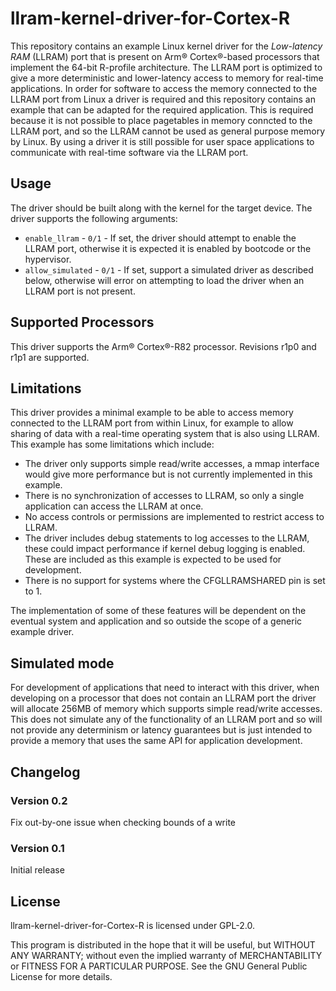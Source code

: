 # llram-kernel-driver-for-Cortex-R

This repository contains an example Linux kernel driver for the _Low-latency RAM_ (LLRAM) port that is present on Arm:registered: Cortex:registered:-based processors that implement the 64-bit R-profile architecture. The LLRAM port is optimized to give a more deterministic and lower-latency access to memory for real-time applications. In order for software to access the memory connected to the LLRAM port from Linux a driver is required and this repository contains an example that can be adapted for the required application. This is required because it is not possible to place pagetables in memory conncted to the LLRAM port, and so the LLRAM cannot be used as general purpose memory by Linux. By using a driver it is still possible for user space applications to communicate with real-time software via the LLRAM port.

## Usage

The driver should be built along with the kernel for the target device. The driver supports the following arguments:

- `enable_llram` - `0/1` - If set, the driver should attempt to enable the LLRAM port, otherwise it is expected it is enabled by bootcode or the hypervisor.
- `allow_simulated` - `0/1` - If set, support a simulated driver as described below, otherwise will error on attempting to load the driver when an LLRAM port is not present.

## Supported Processors

This driver supports the Arm:registered: Cortex:registered:-R82 processor. Revisions r1p0 and r1p1 are supported.

## Limitations

This driver provides a minimal example to be able to access memory connected to the LLRAM port from within Linux, for example to allow sharing of data with a real-time operating system that is also using LLRAM. This example has some limitations which include:

- The driver only supports simple read/write accesses, a mmap interface would give more performance but is not currently implemented in this example.
- There is no synchronization of accesses to LLRAM, so only a single application can access the LLRAM at once.
- No access controls or permissions are implemented to restrict access to LLRAM.
- The driver includes debug statements to log accesses to the LLRAM, these could impact performance if kernel debug logging is enabled. These are included as this example is expected to be used for development.
- There is no support for systems where the CFGLLRAMSHARED pin is set to 1.

The implementation of some of these features will be dependent on the eventual system and application and so outside the scope of a generic example driver.

## Simulated mode

For development of applications that need to interact with this driver, when developing on a processor that does not contain an LLRAM port the driver will allocate 256MB of memory which supports simple read/write accesses.
This does not simulate any of the functionality of an LLRAM port and so will not provide any determinism or latency guarantees but is just intended to provide a memory that uses the same API for application development.

## Changelog

### Version 0.2
Fix out-by-one issue when checking bounds of a write

### Version 0.1
Initial release

## License

llram-kernel-driver-for-Cortex-R is licensed under GPL-2.0.

This program is distributed in the hope that it will be useful, but WITHOUT ANY WARRANTY; without even the implied warranty of MERCHANTABILITY or FITNESS FOR A PARTICULAR PURPOSE.  See the GNU General Public License for more details.
